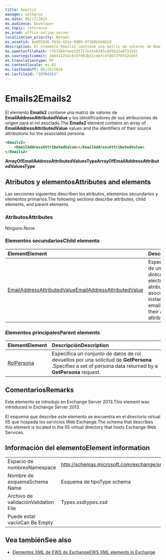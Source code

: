 ```yaml
---
title: Emails2
manager: sethgros
ms.date: 09/17/2015
ms.audience: Developer
ms.topic: reference
ms.prod: office-online-server
localization_priority: Normal
ms.assetid: 6ad95936-f61b-431a-9d86-df160b5d4b2d
description: El elemento Emails2 contiene una matriz de valores de EmailAddressAttributedValue y los identificadores de sus atribuciones de origen para el rol asociado.
ms.openlocfilehash: 1767d6bfaee335717e33e0345c605025a073335c
ms.sourcegitcommit: 34041125dc8c5f993b21cebfc4f8b72f0fd2cb6f
ms.translationtype: MT
ms.contentlocale: es-ES
ms.lasthandoff: 06/25/2018
ms.locfileid: "19764353"
---
```

# <a name="emails2"></a><span data-ttu-id="e3596-103">Emails2</span><span class="sxs-lookup"><span data-stu-id="e3596-103">Emails2</span></span>

<span data-ttu-id="e3596-104">El elemento **Emails2** contiene una matriz de valores de **EmailAddressAttributedValue** y los identificadores de sus atribuciones de origen para el rol asociado.</span><span class="sxs-lookup"><span data-stu-id="e3596-104">The **Emails2** element contains an array of **EmailAddressAttributedValue** values and the identifiers of their source attributions for the associated persona.</span></span> 
  
```XML
<Emails2>
    <EmailAddressAttributedValue></EmailAddressAttributedValue>
</Emails2>
```

 <span data-ttu-id="e3596-105">**ArrayOfEmailAddressAttributedValuesType**</span><span class="sxs-lookup"><span data-stu-id="e3596-105">**ArrayOfEmailAddressAttributedValuesType**</span></span>
## <a name="attributes-and-elements"></a><span data-ttu-id="e3596-106">Atributos y elementos</span><span class="sxs-lookup"><span data-stu-id="e3596-106">Attributes and elements</span></span>

<span data-ttu-id="e3596-107">Las secciones siguientes describen los atributos, elementos secundarios y elementos primarios.</span><span class="sxs-lookup"><span data-stu-id="e3596-107">The following sections describe attributes, child elements, and parent elements.</span></span>
  
### <a name="attributes"></a><span data-ttu-id="e3596-108">Atributos</span><span class="sxs-lookup"><span data-stu-id="e3596-108">Attributes</span></span>

<span data-ttu-id="e3596-109">Ninguno.</span><span class="sxs-lookup"><span data-stu-id="e3596-109">None.</span></span>
  
### <a name="child-elements"></a><span data-ttu-id="e3596-110">Elementos secundarios</span><span class="sxs-lookup"><span data-stu-id="e3596-110">Child elements</span></span>

|<span data-ttu-id="e3596-111">**Element**</span><span class="sxs-lookup"><span data-stu-id="e3596-111">**Element**</span></span>|<span data-ttu-id="e3596-112">**Descripción**</span><span class="sxs-lookup"><span data-stu-id="e3596-112">**Description**</span></span>|
|:-----|:-----|
|[<span data-ttu-id="e3596-113">EmailAddressAttributedValue</span><span class="sxs-lookup"><span data-stu-id="e3596-113">EmailAddressAttributedValue</span></span>](emailaddressattributedvalue.md) <br/> |<span data-ttu-id="e3596-114">Especifica una instancia de una matriz de direcciones de correo electrónico y sus atribuciones asociados.</span><span class="sxs-lookup"><span data-stu-id="e3596-114">Specifies an instance of an array of email addresses and their associated attributions.</span></span>  <br/> |
   
### <a name="parent-elements"></a><span data-ttu-id="e3596-115">Elementos principales</span><span class="sxs-lookup"><span data-stu-id="e3596-115">Parent elements</span></span>

|<span data-ttu-id="e3596-116">**Element**</span><span class="sxs-lookup"><span data-stu-id="e3596-116">**Element**</span></span>|<span data-ttu-id="e3596-117">**Descripción**</span><span class="sxs-lookup"><span data-stu-id="e3596-117">**Description**</span></span>|
|:-----|:-----|
|[<span data-ttu-id="e3596-118">Rol</span><span class="sxs-lookup"><span data-stu-id="e3596-118">Persona</span></span>](persona.md) <br/> |<span data-ttu-id="e3596-119">Especifica un conjunto de datos de rol devueltos por una solicitud de **GetPersona** .</span><span class="sxs-lookup"><span data-stu-id="e3596-119">Specifies a set of persona data returned by a **GetPersona** request.</span></span>  <br/> |
   
## <a name="remarks"></a><span data-ttu-id="e3596-120">Comentarios</span><span class="sxs-lookup"><span data-stu-id="e3596-120">Remarks</span></span>

<span data-ttu-id="e3596-121">Este elemento se introdujo en Exchange Server 2013.</span><span class="sxs-lookup"><span data-stu-id="e3596-121">This element was introduced in Exchange Server 2013.</span></span>
  
<span data-ttu-id="e3596-122">El esquema que describe este elemento se encuentra en el directorio virtual IIS que hospeda los servicios Web Exchange.</span><span class="sxs-lookup"><span data-stu-id="e3596-122">The schema that describes this element is located in the IIS virtual directory that hosts Exchange Web Services.</span></span>
  
## <a name="element-information"></a><span data-ttu-id="e3596-123">Información del elemento</span><span class="sxs-lookup"><span data-stu-id="e3596-123">Element information</span></span>

|||
|:-----|:-----|
|<span data-ttu-id="e3596-124">Espacio de nombres</span><span class="sxs-lookup"><span data-stu-id="e3596-124">Namespace</span></span>  <br/> |http://schemas.microsoft.com/exchange/services/2006/types  <br/> |
|<span data-ttu-id="e3596-125">Nombre de esquema</span><span class="sxs-lookup"><span data-stu-id="e3596-125">Schema Name</span></span>  <br/> |<span data-ttu-id="e3596-126">Esquema de tipo</span><span class="sxs-lookup"><span data-stu-id="e3596-126">Type schema</span></span>  <br/> |
|<span data-ttu-id="e3596-127">Archivo de validación</span><span class="sxs-lookup"><span data-stu-id="e3596-127">Validation File</span></span>  <br/> |<span data-ttu-id="e3596-128">Types.xsd</span><span class="sxs-lookup"><span data-stu-id="e3596-128">types.xsd</span></span>  <br/> |
|<span data-ttu-id="e3596-129">Puede estar vacío</span><span class="sxs-lookup"><span data-stu-id="e3596-129">Can Be Empty</span></span>  <br/> ||
   
## <a name="see-also"></a><span data-ttu-id="e3596-130">Vea también</span><span class="sxs-lookup"><span data-stu-id="e3596-130">See also</span></span>



- [<span data-ttu-id="e3596-131">Elementos XML de EWS de Exchange</span><span class="sxs-lookup"><span data-stu-id="e3596-131">EWS XML elements in Exchange</span></span>](ews-xml-elements-in-exchange.md)

